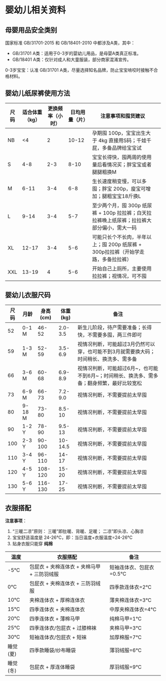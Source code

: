 <script setup>
import ScrollView from '../components/ScrollView.vue'
</script>

# 婴幼儿相关资料
<ScrollView>

## 母婴用品安全类别

国家标准 GB/31701-2015 和 GB/18401-2010 中都涉及A类，其中：
- GB/31701 A类：适用于0-3岁的婴幼儿用品，是母婴A类真正标准。
- GB/18401 A类：仅针对成人和大童服装，部分商家混淆宣传。

0-3岁宝宝：认准 GB/31701 A类，尽量选择知名品牌，防止宝宝啃咬时接触不合格材料。



## 婴幼儿纸尿裤使用方法


| 尺码 | 适合体重（kg） | 更换频率（小时） | 日均用量（片） | 注意事项和囤货建议                                           |      |
| ---- | -------------- | ---------------- | -------------- | ------------------------------------------------------------ | ---- |
| NB   | <4             | 2                | 10-12          | 孕期囤 100p，宝宝出生大于 4kg 直接用S码；千娃千屁，多备品牌给宝宝试 |      |
| S    | 4-8            | 2-3              | 8-10           | 宝宝长得快，囤两周的使用量后看情况买；胖宝宝或者腿腿粗换M    |      |
| M    | 6-11           | 3-4              | 6-8            | 生长速度稍变慢，可以多囤；胖宝 200p，廋宝可增加；腿粗宝宝18斤换L |      |
| L    | 9-14           | 3-4              | 5-7            | 至少两个月，囤 300p 纸尿裤 + 100p 拉拉裤；白天拉拉裤晚上纸尿裤；拉拉裤大部分偏小，需大一码 |      |
| XL   | 12-17          | 3-4              | 5-6            | 可能只长个不长肉，半年以上；囤 200p 纸尿裤 + 300p拉拉裤（开始学走路，多备拉拉裤） |      |
| XXL  | 13-19          | 4                | 5-6            | 开始自己上厕所，主要使用拉拉裤；视情况，可不囤               |      |

## 婴幼儿衣服尺码

| 尺码 | 月龄   | 身高(cm) | 体重(kg) | 备注                                                         |
| ---- | ------ | -------- | -------- | ------------------------------------------------------------ |
| 52   | 0-1 M  | 46-52    | 2.0-3.5  | 新生儿阶段，待产需要准备；长得快，不需要多囤，两三件即可     |
| 59   | 1-3 M  | 52-59    | 3.5-6.9  | 视情况判断，可能超过3月仍然可以穿，也可能不到3月就需要换大码；时间稍长、换洗多、需多备 |
| 66   | 3-6 M  | 60-68    | 6.9-8.9  | 视情况判断，可能超过6月~，也可能不到6月~；时间稍长、换洗多、需多备；翻身频繁，最好比较宽松 |
| 73   | 6-9 M  | 66-73    | 7.2-9.0  | 视情况判断，不需要提前太早囤                                 |
| 80   | 9-18 M | 73-80    | 8.5-10   | 视情况判断，不需要提前太早囤                                 |
| 90   | 1-2 Y  | 78-90    | 9.5-13   | 视情况判断，不需要提前太早囤                                 |
| 100  | 2-3 Y  | 90-100   | 10-14.5  | 视情况判断，不需要提前太早囤                                 |
| 110  | 3-4 Y  | 96-110   | 14-17    | 视情况判断，不需要提前太早囤                                 |
| 120  | 4-5 Y  | 108-120  | 15-20    | 视情况判断，不需要提前太早囤                                 |
| 130  | 5-6 Y  | 116-130  | 17-25    | 视情况判断，不需要提前太早囤                                 |

## 衣服搭配

**注意事项**：

1. “三暖二凉”原则：
         三暖”即肚暖、背暖、足暖；
         二凉”即头凉、心胸凉
2. 宝宝舒适温度是 24-26℃，即：当日温度+衣服温度=24-26℃
3. 贴身衣服只能穿 **纯棉**

| 温度     | 衣服搭配                                    | 备注                    |
| -------- | ------------------------------------------- | ----------------------- |
| -5℃      | 包屁衣 + 夹棉连体衣 + 夹棉马甲 + 三防羽绒服 | 短袖连体衣、包屁衣=0.5℃ |
| 0℃       | 包屁衣 + 夹棉连体衣 + 三防羽绒服            | 四季款连体衣=2℃         |
| 10℃      | 夹棉连体衣 + 厚棉连体衣                     | 薄夹棉连体衣=3℃         |
| 15℃      | 四季连体衣 + 夹棉连体衣                     | 中厚夹棉连体衣=4℃       |
| 20℃      | 四季连体衣 + 薄棉马甲                       | 纯棉马甲=1℃             |
| 25℃      | 四季连体衣/包屁衣 + 过膝棉袜                | 夹棉马甲=3℃             |
| 30℃      | 短袖连体衣/包屁衣 + 短袜                    | 加厚棉服=7℃             |
| 睡觉(夏) | 四季款睡袋/纱布睡袋                         | 薄羽绒服=6℃             |
| 睡觉(冬) | 包屁衣 + 厚连体睡袋                         | 厚羽绒服=9℃             |

</ScrollView>
